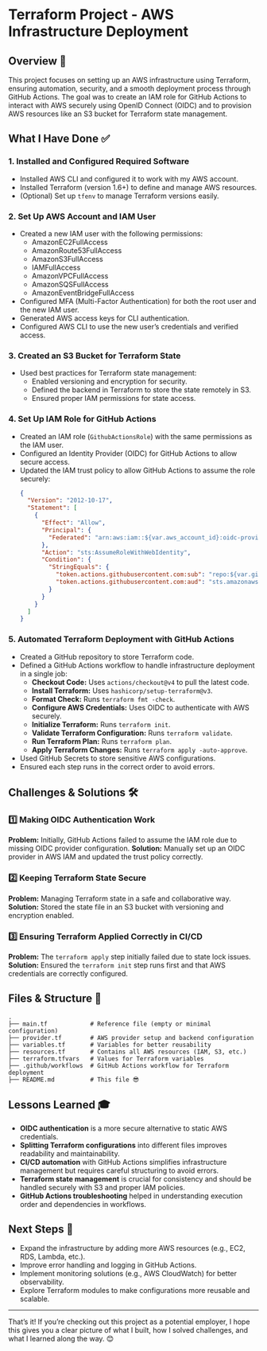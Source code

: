 # Terraform Project - AWS Infrastructure Deployment

## Overview 🚀

This project focuses on setting up an AWS infrastructure using Terraform, ensuring automation, security, and a smooth deployment process through GitHub Actions. The goal was to create an IAM role for GitHub Actions to interact with AWS securely using OpenID Connect (OIDC) and to provision AWS resources like an S3 bucket for Terraform state management.

## What I Have Done ✅

### 1. Installed and Configured Required Software

- Installed AWS CLI and configured it to work with my AWS account.
- Installed Terraform (version 1.6+) to define and manage AWS resources.
- (Optional) Set up `tfenv` to manage Terraform versions easily.

### 2. Set Up AWS Account and IAM User

- Created a new IAM user with the following permissions:
  - AmazonEC2FullAccess
  - AmazonRoute53FullAccess
  - AmazonS3FullAccess
  - IAMFullAccess
  - AmazonVPCFullAccess
  - AmazonSQSFullAccess
  - AmazonEventBridgeFullAccess
- Configured MFA (Multi-Factor Authentication) for both the root user and the new IAM user.
- Generated AWS access keys for CLI authentication.
- Configured AWS CLI to use the new user’s credentials and verified access.

### 3. Created an S3 Bucket for Terraform State

- Used best practices for Terraform state management:
  - Enabled versioning and encryption for security.
  - Defined the backend in Terraform to store the state remotely in S3.
  - Ensured proper IAM permissions for state access.

### 4. Set Up IAM Role for GitHub Actions

- Created an IAM role (`GithubActionsRole`) with the same permissions as the IAM user.
- Configured an Identity Provider (OIDC) for GitHub Actions to allow secure access.
- Updated the IAM trust policy to allow GitHub Actions to assume the role securely:
  ```json
  {
    "Version": "2012-10-17",
    "Statement": [
      {
        "Effect": "Allow",
        "Principal": {
          "Federated": "arn:aws:iam::${var.aws_account_id}:oidc-provider/token.actions.githubusercontent.com"
        },
        "Action": "sts:AssumeRoleWithWebIdentity",
        "Condition": {
          "StringEquals": {
            "token.actions.githubusercontent.com:sub": "repo:${var.github_usr}/${var.github_repo}:ref:refs/heads/main",
            "token.actions.githubusercontent.com:aud": "sts.amazonaws.com"
          }
        }
      }
    ]
  }
  ```

### 5. Automated Terraform Deployment with GitHub Actions

- Created a GitHub repository to store Terraform code.
- Defined a GitHub Actions workflow to handle infrastructure deployment in a single job:
  - **Checkout Code:** Uses `actions/checkout@v4` to pull the latest code.
  - **Install Terraform:** Uses `hashicorp/setup-terraform@v3`.
  - **Format Check:** Runs `terraform fmt -check`.
  - **Configure AWS Credentials:** Uses OIDC to authenticate with AWS securely.
  - **Initialize Terraform:** Runs `terraform init`.
  - **Validate Terraform Configuration:** Runs `terraform validate`.
  - **Run Terraform Plan:** Runs `terraform plan`.
  - **Apply Terraform Changes:** Runs `terraform apply -auto-approve`.
- Used GitHub Secrets to store sensitive AWS configurations.
- Ensured each step runs in the correct order to avoid errors.

## Challenges & Solutions 🛠️

### 1️⃣ Making OIDC Authentication Work

**Problem:** Initially, GitHub Actions failed to assume the IAM role due to missing OIDC provider configuration.
**Solution:** Manually set up an OIDC provider in AWS IAM and updated the trust policy correctly.

### 2️⃣ Keeping Terraform State Secure

**Problem:** Managing Terraform state in a safe and collaborative way.
**Solution:** Stored the state file in an S3 bucket with versioning and encryption enabled.

### 3️⃣ Ensuring Terraform Applied Correctly in CI/CD

**Problem:** The `terraform apply` step initially failed due to state lock issues.
**Solution:** Ensured the `terraform init` step runs first and that AWS credentials are correctly configured.

## Files & Structure 👤

```
.
├── main.tf            # Reference file (empty or minimal configuration)
├── provider.tf        # AWS provider setup and backend configuration
├── variables.tf       # Variables for better reusability
├── resources.tf       # Contains all AWS resources (IAM, S3, etc.)
├── terraform.tfvars   # Values for Terraform variables
├── .github/workflows  # GitHub Actions workflow for Terraform deployment
├── README.md          # This file 😎
```

## Lessons Learned 🎓

- **OIDC authentication** is a more secure alternative to static AWS credentials.
- **Splitting Terraform configurations** into different files improves readability and maintainability.
- **CI/CD automation** with GitHub Actions simplifies infrastructure management but requires careful structuring to avoid errors.
- **Terraform state management** is crucial for consistency and should be handled securely with S3 and proper IAM policies.
- **GitHub Actions troubleshooting** helped in understanding execution order and dependencies in workflows.

## Next Steps 🔁

- Expand the infrastructure by adding more AWS resources (e.g., EC2, RDS, Lambda, etc.).
- Improve error handling and logging in GitHub Actions.
- Implement monitoring solutions (e.g., AWS CloudWatch) for better observability.
- Explore Terraform modules to make configurations more reusable and scalable.

---

That’s it! If you’re checking out this project as a potential employer, I hope this gives you a clear picture of what I built, how I solved challenges, and what I learned along the way. 😊

